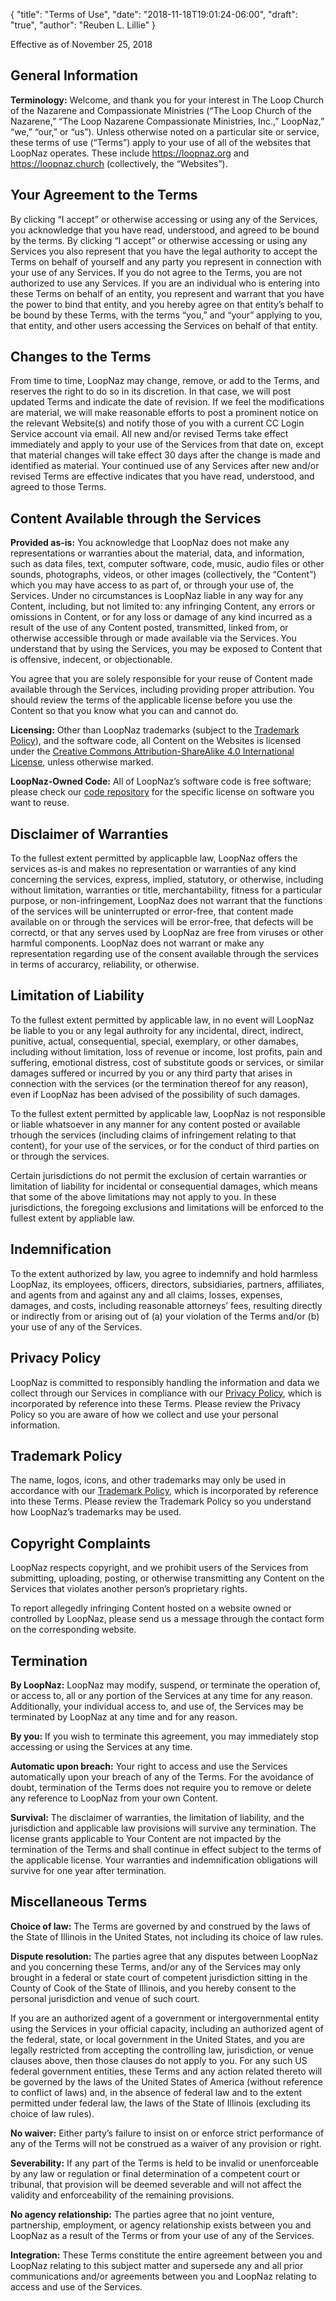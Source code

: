 {
	"title": "Terms of Use",
	"date": "2018-11-18T19:01:24-06:00",
	"draft": "true",
	"author": "Reuben L. Lillie"
}

Effective as of November 25, 2018

## General Information

**Terminology:** Welcome, and thank you for your interest in The Loop Church of the Nazarene and Compassionate Ministries (“The Loop Church of the Nazarene,” “The Loop Nazarene Compassionate Ministries, Inc.,”  LoopNaz,” “we,” “our,” or “us”). Unless otherwise noted on a particular site or service, these terms of use (“Terms”) apply to your use of all of the websites that LoopNaz operates. These include https://loopnaz.org and https://loopnaz.church (collectively, the “Websites”).

## Your Agreement to the Terms

By clicking “I accept” or otherwise accessing or using any of the Services, you acknowledge that you have read, understood, and agreed to be bound by the terms. By clicking “I accept” or otherwise accessing or using any Services you also represent that you have the legal authority to accept the Terms on behalf of yourself and any party you represent in connection with your use of any Services. If you do not agree to the Terms, you are not authorized to use any Services. If you are an individual who is entering into these Terms on behalf of an entity, you represent and warrant that you have the power to bind that entity, and you hereby agree on that entity’s behalf to be bound by these Terms, with the terms “you,” and “your” applying to you, that entity, and other users accessing the Services on behalf of that entity.

## Changes to the Terms

From time to time, LoopNaz may change, remove, or add to the Terms, and reserves the right to do so in its discretion. In that case, we will post updated Terms and indicate the date of revision. If we feel the modifications are material, we will make reasonable efforts to post a prominent notice on the relevant Website(s) and notify those of you with a current CC Login Service account via email. All new and/or revised Terms take effect immediately and apply to your use of the Services from that date on, except that material changes will take effect 30 days after the change is made and identified as material. Your continued use of any Services after new and/or revised Terms are effective indicates that you have read, understood, and agreed to those Terms.

## Content Available through the Services

**Provided as-is:** You acknowledge that LoopNaz does not make any representations or warranties about the material, data, and information, such as data files, text, computer software, code, music, audio files or other sounds, photographs, videos, or other images (collectively, the “Content”) which you may have access to as part of, or through your use of, the Services. Under no circumstances is LoopNaz liable in any way for any Content, including, but not limited to: any infringing Content, any errors or omissions in Content, or for any loss or damage of any kind incurred as a result of the use of any Content posted, transmitted, linked from, or otherwise accessible through or made available via the Services. You understand that by using the Services, you may be exposed to Content that is offensive, indecent, or objectionable.

You agree that you are solely responsible for your reuse of Content made available through the Services, including providing proper attribution. You should review the terms of the applicable license before you use the Content so that you know what you can and cannot do.

**Licensing:** Other than LoopNaz trademarks (subject to the [Trademark Policy][trademark]), and the software code, all Content on the Websites is licensed under the [Creative Commons Attribution-ShareAlike 4.0 International License][cc-by-sa], unless otherwise marked.

**LoopNaz-Owned Code:** All of LoopNaz’s software code is free software; please check our [code repository][github] for the specific license on software you want to reuse.

## Disclaimer of Warranties

To the fullest extent permitted by applicapble law, LoopNaz offers the services as-is and makes no representation or warranties of any kind concerning the services, express, implied, statutory, or otherwise, including without limitation, warranties or title, merchantability, fitness for a particular purpose, or non-infringement, LoopNaz does not warrant that the functions of the services will be uninterrupted or error-free, that content made available on or through the services will be error-free, that defects will be correctd, or that any serves used by LoopNaz are free from viruses or other harmful components. LoopNaz does not warrant or make any representation regarding use of the consent available through the services in terms of accurarcy, reliability, or otherwise.

## Limitation of Liability

To the fullest extent permitted by applicable law, in no event will LoopNaz be liable to you or any legal authroity for any incidental, direct, indirect, punitive, actual, consequential, special, exemplary, or other damabes, including without limitation, loss of revenue or income, lost profits, pain and suffering, emotional distress, cost of substitute goods or services, or similar damages suffered or incurred by you or any third party that arises in connection with the services (or the termination thereof for any reason), even if LoopNaz has been advised of the possibility of such damages.

To the fullest extent permitted by applicable law, LoopNaz is not responsible or liable whatsoever in any manner for any content posted or available trhough the services (including claims of infringement relating to that content), for your use of the services, or for the conduct of third parties on or through the services.

Certain jurisdictions do not permit the exclusion of certain warranties or limitation of liability for incidental or consequential damages, which means that some of the above limitations may not apply to you. In these jurisdictions, the foregoing exclusions and limitations will be enforced to the fullest extent by appliable law.

## Indemnification

To the extent authorized by law, you agree to indemnify and hold harmless LoopNaz, its employees, officers, directors, subsidiaries, partners, affiliates, and agents from and against any and all claims, losses, expenses, damages, and costs, including reasonable attorneys’ fees, resulting directly or indirectly from or arising out of (a) your violation of the Terms and/or (b) your use of any of the Services.

## Privacy Policy

LoopNaz is committed to responsibly handling the information and data we collect through our Services in compliance with our [Privacy Policy][privacy], which is incorporated by reference into these Terms. Please review the Privacy Policy so you are aware of how we collect and use your personal information.

## Trademark Policy

The name, logos, icons, and other trademarks may only be used in accordance with our [Trademark Policy][trademark], which is incorporated by reference into these Terms. Please review the Trademark Policy so you understand how LoopNaz’s trademarks may be used.

## Copyright Complaints

LoopNaz respects copyright, and we prohibit users of the Services from submitting, uploading, posting, or otherwise transmitting any Content on the Services that violates another person’s proprietary rights.

To report allegedly infringing Content hosted on a website owned or controlled by LoopNaz, please send us a message through the contact form on the corresponding website.

## Termination

**By LoopNaz:** LoopNaz may modify, suspend, or terminate the operation of, or access to, all or any portion of the Services at any time for any reason. Additionally, your individual access to, and use of, the Services may be terminated by LoopNaz at any time and for any reason.

**By you:** If you wish to terminate this agreement, you may immediately stop accessing or using the Services at any time.

**Automatic upon breach:** Your right to access and use the Services automatically upon your breach of any of the Terms. For the avoidance of doubt, termination of the Terms does not require you to remove or delete any reference to LoopNaz from your own Content.

**Survival:** The disclaimer of warranties, the limitation of liability, and the jurisdiction and applicable law provisions will survive any termination. The license grants applicable to Your Content are not impacted by the termination of the Terms and shall continue in effect subject to the terms of the applicable license. Your warranties and indemnification obligations will survive for one year after termination.

## Miscellaneous Terms

**Choice of law:** The Terms are governed by and construed by the laws of the State of Illinois in the United States, not including its choice of law rules.

**Dispute resolution:** The parties agree that any disputes between LoopNaz and you concerning these Terms, and/or any of the Services may only brought in a federal or state court of competent jurisdiction sitting in the County of Cook of the State of Illinois, and you hereby consent to the personal jurisdiction and venue of such court.

If you are an authorized agent of a government or intergovernmental entity using the Services in your official capacity, including an authorized agent of the federal, state, or local government in the United States, and you are legally restricted from accepting the controlling law, jurisdiction, or venue clauses above, then those clauses do not apply to you. For any such US federal government entities, these Terms and any action related thereto will be governed by the laws of the United States of America (without reference to conflict of laws) and, in the absence of federal law and to the extent permitted under federal law, the laws of the State of Illinois (excluding its choice of law rules).

**No waiver:** Either party’s failure to insist on or enforce strict performance of any of the Terms will not be construed as a waiver of any provision or right.

**Severability:** If any part of the Terms is held to be invalid or unenforceable by any law or regulation or final determination of a competent court or tribunal, that provision will be deemed severable and will not affect the validity and enforceability of the remaining provisions.

**No agency relationship:** The parties agree that no joint venture, partnership, employment, or agency relationship exists between you and LoopNaz as a result of the Terms or from your use of any of the Services.

**Integration:** These Terms constitute the entire agreement between you and LoopNaz relating to this subject matter and supersede any and all prior communications and/or agreements between you and LoopNaz relating to access and use of the Services.

[cc-by-sa]: https://creativecommons.org/licenses/by-sa/4.0/
[github]: https://github.com/loopnaz/
[privacy]: /privacy/
[trademark]: /trademark/
